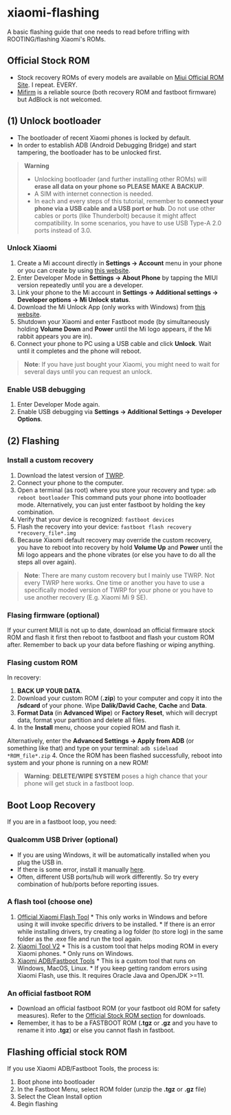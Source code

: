 # xiaomi-flashing
A basic flashing guide that one needs to read before trifling with ROOTING/flashing Xiaomi's ROMs.

## Official Stock ROM
* Stock recovery ROMs of every models are available on <a href="https://c.mi.com/global/miuidownload/index">Miui Official ROM Site</a>. I repeat. EVERY.
* <a href="https://mifirm.net/">Mifirm</a> is a reliable source (both recovery ROM and fastboot firmware) but AdBlock is not welcomed.

## (1) Unlock bootloader
* The bootloader of recent Xiaomi phones is locked by default.
* In order to establish ADB (Android Debugging Bridge) and start tampering, the bootloader has to be unlocked first.
> **Warning**
> 
> * Unlocking bootloader (and further installing other ROMs) will __erase all data on your phone so PLEASE MAKE A BACKUP__.
> * A SIM with internet connection is needed.
> * In each and every steps of this tutorial, remember to __connect your phone via a USB cable and a USB port or hub__. Do not use other cables or ports (like Thunderbolt) because it might affect compatibility. In some scenarios, you have to use USB Type-A 2.0 ports instead of 3.0.

### Unlock Xiaomi
1. Create a Mi account directly in __Settings -> Account__ menu in your phone or you can create by using <a href="https://account.xiaomi.com/pass/register/">this website</a>.
1. Enter Developer Mode in __Settings -> About Phone__ by tapping the MIUI version repeatedly until you are a developer.
1. Link your phone to the Mi account in __Settings -> Additional settings -> Developer options -> Mi Unlock status__.
1. Download the Mi Unlock App (only works with Windows) from <a href="https://en.miui.com/unlock/download_en.html">this website</a>.
1. Shutdown your Xiaomi and enter Fastboot mode (by simultaneously holding __Volume Down__ and __Power__ until the Mi logo appears, if the Mi rabbit appears you are in).
1. Connect your phone to PC using a USB cable and click __Unlock__. Wait until it completes and the phone will reboot.
> **Note**: 
> If you have just bought your Xiaomi, you might need to wait for several days until you can request an unlock.
  
### Enable USB debugging
1. Enter Developer Mode again.
1. Enable USB debugging via __Settings -> Additional Settings -> Developer Options__.

## (2) Flashing
### Install a custom recovery
1. Download the latest version of <a href="https://twrp.me/Devices/Xiaomi/">TWRP</a>.
1. Connect your phone to the computer.
1. Open a terminal (as root) where you store your recovery and type:
`adb reboot bootloader`
This command puts your phone into bootloader mode. Alternatively, you can just enter fastboot by holding the key combination.
1. Verify that your device is recognized:
`fastboot devices`
1. Flash the recovery into your device:
`fastboot flash recovery *recovery_file*.img`
1. Because Xiaomi default recovery may override the custom recovery, you have to reboot into recovery by hold __Volume Up__ and __Power__ until the Mi logo appears and the phone vibrates (or else you have to do all the steps all over again).
> **Note**: 
> There are many custom recovery but I mainly use TWRP. Not every TWRP here works. One time or another you have to use a specifically moded version of TWRP for your phone or you have to use another recovery (E.g. Xiaomi Mi 9 SE).
### Flasing firmware (optional)
If your current MIUI is not up to date, download an official firmware stock ROM and flash it first then reboot to fastboot and flash your custom ROM after. Remember to back up your data before flashing or wiping anything.
### Flasing custom ROM
In recovery:
1. __BACK UP YOUR DATA__.
1. Download your custom ROM (__.zip__) to your computer and copy it into the __/sdcard__ of your phone.
Wipe __Dalik/David Cache__, __Cache__ and __Data__.
1. __Format Data__ (in __Advanced Wipe__) or __Factory Reset__, which will decrypt data, format your partition and delete all files.
3. In the __Install__ menu, choose your copied ROM and flash it.

Alternatively, enter the __Advanced Settings -> Apply from ADB__ (or something like that) and type on your terminal:
`adb sideload *ROM_file*.zip`
4. Once the ROM has been flashed successfully, reboot into system and your phone is running on a new ROM!
> **Warning**: 
> __DELETE/WIPE SYSTEM__ poses a high chance that your phone will get stuck in a fastboot loop.
## Boot Loop Recovery
If you are in a fastboot loop, you need:
  ### Qualcomm USB Driver (optional)
  * If you are using Windows, it will be automatically installed when you plug the USB in.
  * If there is some error, install it manually <a href="https://gsmusbdrivers.com/download/android-qualcomm-usb-driver/">here</a>.
  * Often, different USB ports/hub will work differently. So try every combination of hub/ports before reporting issues.
  ### A flash tool (choose one)
  1. <a href="https://www.xiaomiflash.com/download/">Official Xiaomi Flash Tool</a>
    * This only works in Windows and before using it will invoke specific drivers to be installed.
    * If there is an error while installing drivers, try creating a log folder (to store log) in the same folder as the .exe file and run the tool again.
  1. <a href="https://www.xiaomitool.com/V2/">Xiaomi Tool V2</a>
    * This is a custom tool that helps moding ROM in every Xiaomi phones.
    * Only runs on Windows.
  1. <a href="https://github.com/Szaki/XiaomiADBFastbootTools">Xiaomi ADB/Fastboot Tools</a>
    * This is a custom tool that runs on Windows, MacOS, Linux.
    * If you keep getting random errors using Xiaomi Flash, use this. It requires Oracle Java and OpenJDK >=11.
  ### An official fastboot ROM
  * Download an official fastboot ROM (or your fastboot old ROM for safety measures). Refer to the [Official Stock ROM section](#official-stock-rom) for downloads.
  * Remember, it has to be a FASTBOOT ROM (__.tgz__ or __.gz__ and you have to rename it into __.tgz__) or else you cannot flash in fastboot.
  ## Flashing official stock ROM
  If you use Xiaomi ADB/Fastboot Tools, the process is:
  1. Boot phone into bootloader
  1. In the Fastboot Menu, select ROM folder (unzip the __.tgz__ or __.gz__ file)
  1. Select the Clean Install option
  1. Begin flashing

